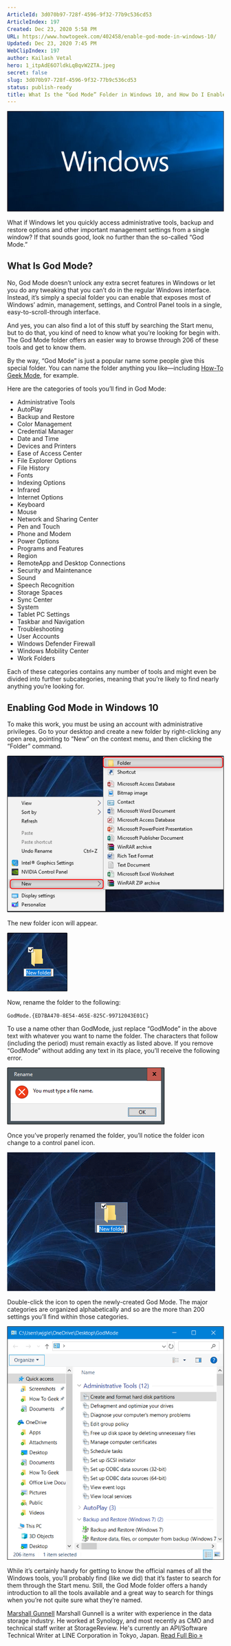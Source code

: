 ```yaml
---
ArticleId: 3d070b97-728f-4596-9f32-77b9c536cd53
ArticleIndex: 197
Created: Dec 23, 2020 5:58 PM
URL: https://www.howtogeek.com/402458/enable-god-mode-in-windows-10/
Updated: Dec 23, 2020 7:45 PM
WebClipIndex: 197
author: Kailash Vetal
hero: 1_itpAdE6O7ldkLqBqvW2ZTA.jpeg
secret: false
slug: 3d070b97-728f-4596-9f32-77b9c536cd53
status: publish-ready
title: What Is the “God Mode” Folder in Windows 10, and How Do I Enable It?
---
```

![197%20865a82cb50b647a0ab5dd74e2c7ee6fa/xwindows_stock_lede.png.pagespeed.gpjpjwpjwsjsrjrprwricpmd.ic.M2EE8DauKP.png](197%20865a82cb50b647a0ab5dd74e2c7ee6fa/xwindows_stock_lede.png.pagespeed.gpjpjwpjwsjsrjrprwricpmd.ic.M2EE8DauKP.png)

What if Windows let you quickly access administrative tools, backup and restore options and other important management settings from a single window? If that sounds good, look no further than the so-called “God Mode.”

## What Is God Mode?

No, God Mode doesn’t unlock any extra secret features in Windows or let you do any tweaking that you can’t do in the regular Windows interface. Instead, it’s simply a special folder you can enable that exposes most of Windows’ admin, management, settings, and Control Panel tools in a single, easy-to-scroll-through interface.

And yes, you can also find a lot of this stuff by searching the Start menu, but to do that, you kind of need to know what you’re looking for begin with. The God Mode folder offers an easier way to browse through 206 of these tools and get to know them.

By the way, “God Mode” is just a popular name some people give this special folder. You can name the folder anything you like—including [How-To Geek Mode](https://www.howtogeek.com/howto/8711/stupid-geek-tricks-enable-the-secret-how-to-geek-mode-in-windows/), for example.

Here are the categories of tools you’ll find in God Mode:

- Administrative Tools
- AutoPlay
- Backup and Restore
- Color Management
- Credential Manager
- Date and Time
- Devices and Printers
- Ease of Access Center
- File Explorer Options
- File History
- Fonts
- Indexing Options
- Infrared
- Internet Options
- Keyboard
- Mouse
- Network and Sharing Center
- Pen and Touch
- Phone and Modem
- Power Options
- Programs and Features
- Region
- RemoteApp and Desktop Connections
- Security and Maintenance
- Sound
- Speech Recognition
- Storage Spaces
- Sync Center
- System
- Tablet PC Settings
- Taskbar and Navigation
- Troubleshooting
- User Accounts
- Windows Defender Firewall
- Windows Mobility Center
- Work Folders

Each of these categories contains any number of tools and might even be divided into further subcategories, meaning that you’re likely to find nearly anything you’re looking for.

## Enabling God Mode in Windows 10

To make this work, you must be using an account with administrative privileges. Go to your desktop and create a new folder by right-clicking any open area, pointing to “New” on the context menu, and then clicking the “Folder” command.

![197%20865a82cb50b647a0ab5dd74e2c7ee6fa/xcreate-new-folder.png.pagespeed.gpjpjwpjwsjsrjrprwricpmd.ic.jRgMbBluzZ.png](197%20865a82cb50b647a0ab5dd74e2c7ee6fa/xcreate-new-folder.png.pagespeed.gpjpjwpjwsjsrjrprwricpmd.ic.jRgMbBluzZ.png)

The new folder icon will appear.

![197%20865a82cb50b647a0ab5dd74e2c7ee6fa/new-folder-icon.png](197%20865a82cb50b647a0ab5dd74e2c7ee6fa/new-folder-icon.png)

Now, rename the folder to the following:

```
GodMode.{ED7BA470-8E54-465E-825C-99712043E01C}
```

To use a name other than GodMode, just replace “GodMode” in the above text with whatever you want to name the folder. The characters that follow (including the period) must remain exactly as listed above. If you remove “GodMode” without adding any text in its place, you’ll receive the following error.

![197%20865a82cb50b647a0ab5dd74e2c7ee6fa/Must-type-file-name.png](197%20865a82cb50b647a0ab5dd74e2c7ee6fa/Must-type-file-name.png)

Once you’ve properly renamed the folder, you’ll notice the folder icon change to a control panel icon.

![197%20865a82cb50b647a0ab5dd74e2c7ee6fa/gif-4.gif.pagespeed.ce.JYGcQC8TmO.gif](197%20865a82cb50b647a0ab5dd74e2c7ee6fa/gif-4.gif.pagespeed.ce.JYGcQC8TmO.gif)

Double-click the icon to open the newly-created God Mode. The major categories are organized alphabetically and so are the more than 200 settings you’ll find within those categories.

![197%20865a82cb50b647a0ab5dd74e2c7ee6fa/x2019-01-22-3-1.png.pagespeed.gpjpjwpjwsjsrjrprwricpmd.ic.eZiN8kqkAe.png](197%20865a82cb50b647a0ab5dd74e2c7ee6fa/x2019-01-22-3-1.png.pagespeed.gpjpjwpjwsjsrjrprwricpmd.ic.eZiN8kqkAe.png)

While it’s certainly handy for getting to know the official names of all the Windows tools, you’ll probably find (like we did) that it’s faster to search for them through the Start menu. Still, the God Mode folder offers a handy introduction to all the tools available and a great way to search for things when you’re not quite sure what they’re named.

[Marshall Gunnell](https://www.howtogeek.com/author/marshallgunnell/) 
Marshall Gunnell is a writer with experience in the data storage industry. He worked at Synology, and most recently as CMO and technical staff writer at StorageReview. He's currently an API/Software Technical Writer at LINE Corporation in Tokyo, Japan. [Read Full Bio »](https://www.howtogeek.com/author/marshallgunnell/)
